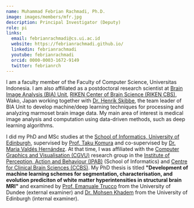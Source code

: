 ```yaml
---
name: Muhammad Febrian Rachmadi, Ph.D.
image: images/members/mfr.jpg
description: Principal Investigator (Deputy)
role: pi
links:
  email: febrianrachmadi@cs.ui.ac.id
  website: https://febrianrachmadi.github.io/
  linkedin: febrianrachmadi
  youtube: febrianrachmadi
  orcid: 0000-0003-1672-9149
  twitter: febrianrch
---
```


I am a faculty member of the Faculty of Computer Science, Universitas Indonesia. I am also affiliated as a postdoctoral research scientist at [Brain Image Analysis (BIA) Unit](http://bia.riken.jp/), [RIKEN Center of Brain Science (RIKEN CBS)](https://cbs.riken.jp/en/), Wako, Japan working together with [Dr. Henrik Skibbe](https://scholar.google.com/citations?hl=en&user=sQyGf94AAAAJ), the team leader of BIA Unit to develop machine/deep learning techniques for processing and analyzing marmoset brain image data. My main area of interest is medical image analysis and computation using data-driven methods, such as deep learning algorithms. 

I did my PhD and MSc studies at the [School of Informatics, University of Edinburgh](https://www.ed.ac.uk/informatics), supervised by [Prof. Taku Komura](http://homepages.inf.ed.ac.uk/tkomura/) and co-supervised by [Dr. Maria Valdés Hernández](https://www.research.ed.ac.uk/portal/en/persons/maria-valdes-hernandez(f22f22d9-52bb-4883-bf94-52aa23a691e1).html). At that time, I was affiliated with the [Computer Graphics and Visualisation (CGVU)](http://www.ipab.inf.ed.ac.uk/cgvu/index.html) research group in the [Institute of Perception, Action and Behaviour (IPAB)](http://web.inf.ed.ac.uk/ipab) (School of Informatics) and [Centre for Clinical Brain Sciences (CCBS)](https://www.ed.ac.uk/clinical-brain-sciences). My PhD thesis is titled **"Development of machine learning schemes for segmentation, characterisation, and evolution prediciton of white matter hyperintensities in structural brain MRI"** and examined by [Prof. Emanuale Trucco](https://scholar.google.com/citations?user=AoqaZGkAAAAJ&hl=en) from the University of Dundee (external examiner) and [Dr. Mohsen Khadem](https://scholar.google.com/citations?hl=en&user=EdlB5Q8AAAAJ) from the University of Edinburgh (internal examiner).
